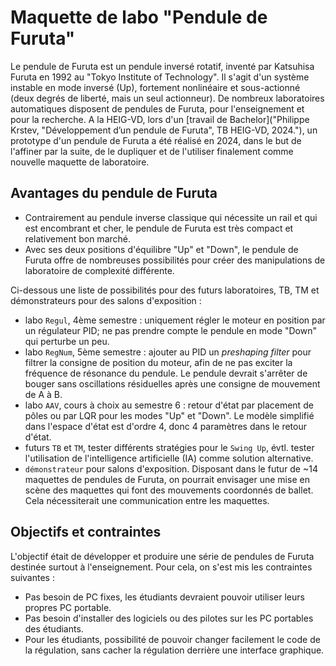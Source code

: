 # Maquette de labo "Pendule de Furuta"

Le pendule de Furuta est un pendule inversé rotatif, inventé par Katsuhisa Furuta en 1992 au "Tokyo Institute of Technology". Il s'agit d'un système instable en mode inversé (Up), fortement nonlinéaire et sous-actionné (deux degrés de liberté, mais un seul actionneur). De nombreux laboratoires automatiques disposent de pendules de Furuta, pour l'enseignement et pour la recherche.
A la HEIG-VD, lors d'un  [travail de Bachelor]("Philippe Krstev, "Développement d’un pendule de Furuta", TB HEIG-VD, 2024."), un prototype d'un pendule de Furuta a été réalisé en 2024, dans le but de l'affiner par la suite, de le dupliquer et de l'utiliser finalement comme nouvelle maquette de laboratoire.

## Avantages du pendule de Furuta

- Contrairement au pendule inverse classique qui nécessite un rail et qui est encombrant et cher, le pendule de Furuta est très compact et relativement bon marché.
- Avec ses deux positions d'équilibre "Up" et "Down", le pendule de Furuta offre de nombreuses possibilités pour créer des manipulations de laboratoire de complexité différente. 

Ci-dessous une liste de possibilités pour des futurs laboratoires, TB, TM et démonstrateurs pour des salons d'exposition :

- labo `Regul`, 4ème semestre : uniquement régler le moteur en position par un régulateur PID; ne pas prendre compte le pendule en mode "Down" qui perturbe un peu.
- labo `RegNum`, 5ème semestre : ajouter au PID  un *preshaping filter* pour filtrer la consigne de position du moteur, afin de ne pas exciter la fréquence de résonance du pendule. Le pendule devrait s'arrêter de bouger sans oscillations résiduelles après une consigne de mouvement de A à B.
- labo `AAV`, cours à choix au semestre 6 : retour d'état par placement de pôles ou par LQR pour les modes "Up" et "Down". Le modèle simplifié dans l'espace d'état est d'ordre 4, donc 4 paramètres dans le retour d'état.
- futurs `TB` et `TM`, tester différents stratégies pour le `Swing Up`, évtl. tester l'utilisation de l'intelligence artificielle (IA) comme solution alternative.
- `démonstrateur` pour salons d'exposition. Disposant dans le futur de ~14 maquettes de pendules de Furuta, on pourrait envisager une mise en scène des maquettes qui font des mouvements coordonnés de ballet. Cela nécessiterait une communication entre les maquettes.
  
## Objectifs et contraintes

L'objectif était de développer et produire une série de pendules de Furuta destinée surtout à l'enseignement. Pour cela, on s'est mis les contraintes suivantes :

- Pas besoin de PC fixes, les étudiants devraient pouvoir utiliser leurs propres PC portable.
- Pas besoin d'installer des logiciels ou des pilotes sur les PC portables des étudiants.
- Pour les étudiants, possibilité de pouvoir changer facilement le code de la régulation, sans cacher la régulation derrière une interface graphique.



